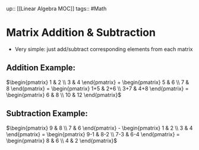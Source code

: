 up:: [[Linear Algebra MOC]]
tags:: #Math 
# Matrix Addition & Subtraction
- Very simple: just add/subtract corresponding elements from each matrix

## Addition Example:

$\begin{pmatrix} 1 & 2 \\ 3 & 4 \end{pmatrix} + \begin{pmatrix} 5 & 6 \\ 7 & 8 \end{pmatrix} = \begin{pmatrix} 1+5 & 2+6 \\ 3+7 & 4+8 \end{pmatrix} = \begin{pmatrix} 6 & 8 \\ 10 & 12 \end{pmatrix}$

## Subtraction Example:

$\begin{pmatrix} 9 & 8 \\ 7 & 6 \end{pmatrix} - \begin{pmatrix} 1 & 2 \\ 3 & 4 \end{pmatrix} = \begin{pmatrix} 9-1 & 8-2 \\ 7-3 & 6-4 \end{pmatrix} = \begin{pmatrix} 8 & 6 \\ 4 & 2 \end{pmatrix}$




